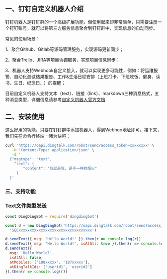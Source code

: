 ## 一、钉钉自定义机器人介绍

钉钉机器人是钉钉群的一个高级扩展功能，但使用起来却非常简单，只需要注册一个钉钉账号，就可以将第三方服务信息聚合到钉钉群中，实现信息的自动同步。

常见的使用场景：

1、聚合Github、Gitlab等源码管理服务，实现源码更新同步；

2、聚合Trello、JIRA等项目协调服务，实现项目信息同步；

3、机器人支持Webhook自定义接入，就可以实现更多可能性，例如：将运维报警、自动化测试结果报告、工作&生活日程安排（上班打卡、下班吃饭、健身、读书、生日、纪念日...）的提醒；

目前自定义机器人支持文本（text）、链接（link）、markdown三种消息格式，五种消息类型，详细信息请参考[自定义机器人官方文档](https://ding-doc.dingtalk.com/doc#/serverapi2/qf2nxq)

## 二、安装使用

这么好用的功能，只要在钉钉群中添加机器人，得到Webhoo地址即可。接下来，我们先在命令行终端一睹为快吧：

```bash
curl 'https://oapi.dingtalk.com/robot/send?access_token=xxxxxxxx' \
   -H 'Content-Type: application/json' \
   -d '
  {"msgtype": "text",
    "text": {
        "content": "我就是我, 是不一样的烟火"
     }
  }'
```

### 三、支持功能

### Text文件类型发送

```javascript
const DingDingBot = require('dingdingbot')

const d = new DingDingBot('https://oapi.dingtalk.com/robot/send?access_token=eed4cxxxxxxxxxxxxxxxxxxxxxxxxxxxxxxxxxxxxxxxxxx',
  'SECxxxxxxxxxxxxxxxxxxxxxxxxxxxxxxxxx')

d.sendText({ msg: 'Hello World!' }).then(r => console.log(r))
d.sendText({ msg: 'Hello World!', isAtAll: true }).then(r => console.log(r))
d.sendText({
  msg: 'Hello World!',
  isAtAll: false,
  atMobiles: ['188xxxxx', '187xxxxx'],
  atDingTalkIds: ['userid1', 'userid2']
}).then(r => console.log(r))

```

